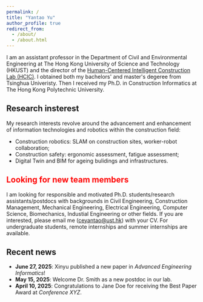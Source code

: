 ```yaml
---
permalink: /
title: "Yantao Yu"
author_profile: true
redirect_from: 
  - /about/
  - /about.html
---
```



I am an assistant professor in the Department of Civil and Environmental Engineering at The Hong Kong University of Science and Technology (HKUST) and the director of the [Human-Centered Intelligent Construction Lab (HCIC)](https://ceyantao.people.ust.hk/). I obtained both my bachelors' and master's degeree from Tsinghua Univeristy. Then I received my Ph.D. in Construction Informatics at The Hong Kong Polytechnic University. 

## Research insterest
My research interests revolve around the advancement and enhancement of information technologies and robotics within the construction field:
- Construction robotics: SLAM on construction sites, worker-robot collaboration;
- Construction safety: ergonomic assessment, fatigue assessment;
- Digital Twin and BIM for ageing bulidings and infrastructures.

## <span style="color: red;"> Looking for new team members</span>
I am looking for responsible and motivated Ph.D. students/research assistants/postdocs with backgrounds in Civil Engineering, Construction Management, Mechanical Engineering, Electrical Engineering, Computer Science, Biomechanics, Industial Engineering or other fields. If you are interested, please email me (ceyantao@ust.hk) with your CV. For undergraduate students, remote internships and summer internships are available.

## Recent news
- **June 27, 2025**: Xinyu published a new paper in *Advanced Engineering Informatics*!
- **May 15, 2025**: Welcome Dr. Smith as a new postdoc in our lab.
- **April 10, 2025**: Congratulations to Jane Doe for receiving the Best Paper Award at *Conference XYZ*.
